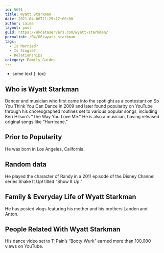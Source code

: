 ```yaml
---
id: 5691
title: Wyatt Starkman
date: 2021-04-06T21:25:17+00:00
author: Laima
layout: post
guid: https://ukdataservers.com/wyatt-starkman/
permalink: /04/06/wyatt-starkman
tags:
  - Is Married?
  - Is Single?
  - Relationships
category: Family Guides
---
```


* some text
{: toc}


## Who is Wyatt Starkman
                  
                  
                  
Dancer and musician who first came into the spotlight as a contestant on So You Think You Can Dance in 2009 and later found popularity on YouTube through his choreographed routines set to various popular songs, including Keri Hilson&#8217;s &#8220;The Way You Love Me.&#8221; He is also a musician, having released original songs like &#8220;Hurricane.&#8221;
                  
              
            
              
            
                
                
                
## Prior to Popularity
                  
                  
                  
He was born in Los Angeles, California.
                  
              
            
              
            
                
                
                
## Random data
                  
                  
                  
He played the character of Randy in a 2011 episode of the Disney Channel series Shake It Up! titled &#8220;Show It Up.&#8221;
                  
              
            
              
            
                
                
                
## Family & Everyday Life of Wyatt Starkman
                  
                  
                  
He has posted vlogs featuring his mother and his brothers Landen and Anton.
                  
              
            
              
            
                
                
                
## People Related With Wyatt Starkman
                  
                  
                  
His dance video set to T-Pain&#8217;s &#8220;Booty Wurk&#8221; earned more than 100,000 views on YouTube.
                  
              
            
              
            
                
              
            
              
              
            
            
              
            
          
          
          